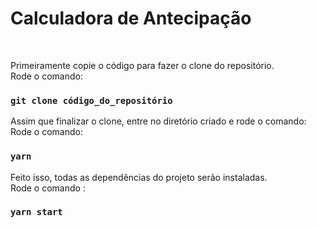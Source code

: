 # Calculadora de Antecipação

<br/>

Primeiramente copie o código para fazer o clone do repositório. <br/>
Rode o comando:
### `git clone código_do_repositório`

Assim que finalizar o clone, entre no diretório criado e rode o comando:
Rode o comando:
### `yarn`

Feito isso, todas as dependências do projeto serão instaladas. <br/>
Rode o comando :
### `yarn start`


